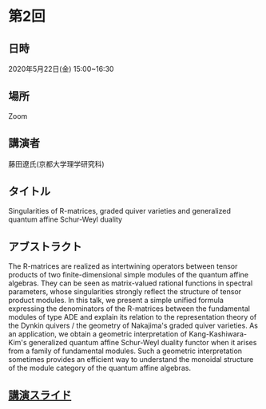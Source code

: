 # 第2回

## 日時
2020年5月22日(金) 15:00~16:30
    
## 場所
Zoom
    
## 講演者
藤田遼氏(京都大学理学研究科)
    
## タイトル
Singularities of R-matrices, graded quiver varieties and generalized quantum affine Schur-Weyl duality
    
## アブストラクト
The R-matrices are realized as intertwining operators between tensor products of two finite-dimensional simple modules of the quantum affine algebras. They can be seen as matrix-valued rational functions in spectral parameters, whose singularities strongly reflect the structure of tensor product modules. In this talk, we present a simple unified formula expressing the denominators of the R-matrices between the fundamental modules of type ADE and explain its relation to the representation theory of the Dynkin quivers / the geometry of Nakajima's graded quiver varieties. As an application, we obtain a geometric interpretation of Kang-Kashiwara-Kim's generalized quantum affine Schur-Weyl duality functor when it arises from a family of fundamental modules. Such a geometric interpretation sometimes provides an efficient way to understand the monoidal structure of the module category of the quantum affine algebras.

## [講演スライド](2022-05-22_Fujita.pdf)
